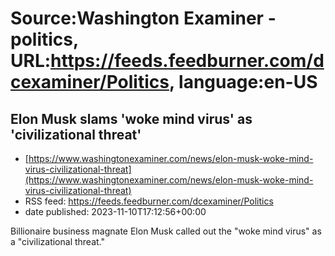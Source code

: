 # Source:Washington Examiner - politics, URL:https://feeds.feedburner.com/dcexaminer/Politics, language:en-US

## Elon Musk slams 'woke mind virus' as 'civilizational threat'
 - [https://www.washingtonexaminer.com/news/elon-musk-woke-mind-virus-civilizational-threat](https://www.washingtonexaminer.com/news/elon-musk-woke-mind-virus-civilizational-threat)
 - RSS feed: https://feeds.feedburner.com/dcexaminer/Politics
 - date published: 2023-11-10T17:12:56+00:00

Billionaire business magnate Elon Musk called out the "woke mind virus" as a "civilizational threat."

